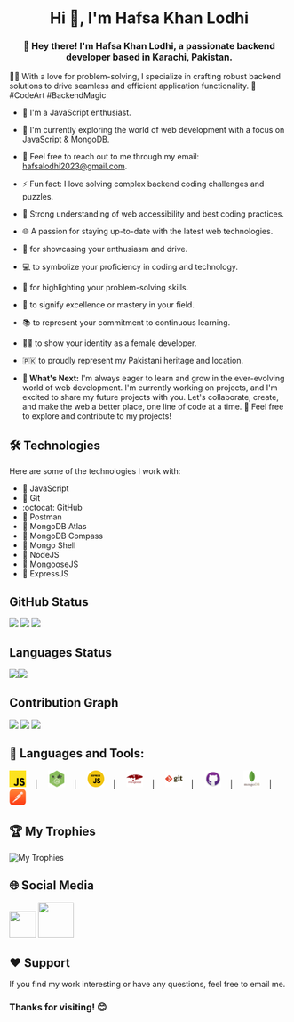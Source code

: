 <h1 align="center">Hi 👋, I'm Hafsa Khan Lodhi</h1>
<h3 align="center">👋 Hey there! I'm Hafsa Khan Lodhi, a passionate backend developer based in Karachi, Pakistan.</h3>

👩‍💻 With a love for problem-solving, I specialize in crafting robust backend solutions to drive seamless and efficient application functionality.
🚀 #CodeArt #BackendMagic

- 🚀 I'm a JavaScript enthusiast.
- 🌱 I'm currently exploring the world of web development with a focus on JavaScript & MongoDB.
- 💬 Feel free to reach out to me through my email: hafsalodhi2023@gmail.com.
- ⚡ Fun fact: I love solving complex backend coding challenges and puzzles.
- 📐 Strong understanding of web accessibility and best coding practices.
- 🌐 A passion for staying up-to-date with the latest web technologies.
- 🚀 for showcasing your enthusiasm and drive.
- 💻 to symbolize your proficiency in coding and technology.
- 🔧 for highlighting your problem-solving skills.
- 🌟 to signify excellence or mastery in your field.
- 📚 to represent your commitment to continuous learning.
- 👩‍💻 to show your identity as a female developer.
- 🇵🇰 to proudly represent my Pakistani heritage and location.


- **🌱 What's Next:** I'm always eager to learn and grow in the ever-evolving world of web development. I'm currently working on projects, and I'm excited to share my future projects with you. Let's collaborate, create, and make the web a better place, one line of code at a time. 🚀 Feel free to explore and contribute to my projects!

## 🛠️ Technologies

Here are some of the technologies I work with:

- 🧰 JavaScript
- 🐙 Git
- :octocat: GitHub
- 📮 Postman
- 🍃 MongoDB Atlas
- 🥬 MongoDB Compass
- 🐚 Mongo Shell
- 🚀 NodeJS
- 🦡 MongooseJS
- 🚂 ExpressJS

## GitHub Status

<img  src="https://github-profile-summary-cards.vercel.app/api/cards/stats?username=hafsalodhi2023&theme=algolia" >
<img  src="https://github-readme-streak-stats.herokuapp.com/?user=hafsalodhi2023&hide_border=true&theme=algolia" >
<img  src="https://github-stats-lemon.vercel.app/api?username=hafsalodhi2023&show_icons=true&hide_border=true&theme=algolia" >

## Languages Status

<img  src="https://github-profile-summary-cards.vercel.app/api/cards/most-commit-language?username=hafsalodhi2023&theme=algolia"  align="left">
<img  src="https://github-profile-summary-cards.vercel.app/api/cards/repos-per-language?username=hafsalodhi2023&theme=algolia" >


## Contribution Graph

<img  src="https://github-readme-activity-graph.vercel.app/graph?username=hafsalodhi2023&hide_border=true&theme=react-dark" >
<img  src="https://github-profile-summary-cards.vercel.app/api/cards/profile-details?username=hafsalodhi2023&theme=algolia" >
<img  src="https://github-profile-summary-cards.vercel.app/api/cards/productive-time?username=hafsalodhi2023&theme=algolia">

## 🧰 Languages and Tools:

<div style="display:'flex'">
<img src="JavaScript.png" width="6%" />&nbsp;&nbsp;&nbsp;&nbsp;|&nbsp;&nbsp;&nbsp;&nbsp;
<img src="NodeJS.png" width="6%" />&nbsp;&nbsp;&nbsp;&nbsp;|&nbsp;&nbsp;&nbsp;&nbsp;
<img src="ExpressJS.png" width="6%" />&nbsp;&nbsp;&nbsp;&nbsp;|&nbsp;&nbsp;&nbsp;&nbsp;
<img src="MongooseJS.png" width="6%" />&nbsp;&nbsp;&nbsp;&nbsp;|&nbsp;&nbsp;&nbsp;&nbsp;
<img src="Git.png" width="6%" />&nbsp;&nbsp;&nbsp;&nbsp;|&nbsp;&nbsp;&nbsp;&nbsp;
<img src="Github.png" width="6%" />&nbsp;&nbsp;&nbsp;&nbsp;|&nbsp;&nbsp;&nbsp;&nbsp;
<img src="MongoDB.png" width="6%" />&nbsp;&nbsp;&nbsp;&nbsp;|&nbsp;&nbsp;&nbsp;&nbsp;
<img src="Postman.png" width="6%" />
</div>

## 🏆 My Trophies
![My Trophies](https://github-profile-trophy.vercel.app/?username=hafsalodhi2023)<br>

## 🌐 Social Media

<a target="blank" href="https://www.facebook.com/profile.php?id=61555157062741" ><img style="height: 3rem; width: 3rem;" src="https://upload.wikimedia.org/wikipedia/commons/6/6c/Facebook_Logo_2023.png" /></a>&nbsp;<a target="blank" href="https://stackoverflow.com/users/23130103/hafsa-khan-lodhi" ><img style="height: 4rem; width: 4rem;" src="https://upload.wikimedia.org/wikipedia/commons/thumb/e/ef/Stack_Overflow_icon.svg/1200px-Stack_Overflow_icon.svg.png" /></a>



## ❤️ Support

If you find my work interesting or have any questions, feel free to email me.

### Thanks for visiting! 😊
